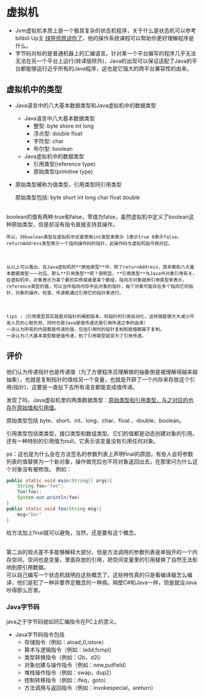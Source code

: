 
# 虚拟机



- Jvm虚拟机本质上是一个极其复杂的状态机程序，关于什么是状态机可以参考bilibili Up主 [绿导师原谅你了](https://space.bilibili.com/202224425?spm_id_from=333.999.0.0)，他的操作系统课程可以帮助你更好理解程序是什么。
- 字节码对标的是普通机器上的汇编语言。针对某一个平台编写的程序几乎无法无法在另一个平台上运行(转译层除外)，Java的出现可以保证适配了Java的平台都能够运行近乎所有的Java程序，这也是它强大的跨平台兼容性的由来。

## 虚拟机中的类型

- Java语言中的八大基本数据类型和Java虚拟机中的数据类型
  - Java语言中八大基本数据类型
    - 整型: byte shore int long
    - 浮点型: double float
    - 字符型: char
    - 布尔型: boolean
  - Java虚拟机中的数据类型
    - 引用类型(reference type)
    - 原始类型(primitive type)
- 原始类型被称为值类型，引用类型同引用类型
  
     原始类型包括: byte short int long char float double
<br>
    boolean的值有两种:true和false，零值为false，虽然虚拟机中定义了boolean这种原始类型，但是却没有指令直接支持其操作。
<br>

    所以，对boolean类型在虚拟机中还是使用int类型来表示 1表示true 0表示false。
    returnAddress类型表示一个指向操作码的指针，此操作码与虚拟机指令相对应。
<br>

    从以上可以看出，在Java虚拟机的**原始类型**中，除了returnAddress，其余都和八大基本数据类型一一对应。那么**引用类型**呢？很明显，**引用类型**与Java中对象引用有关，在虚拟机中，对象表示为某个累的实例或者是某个数组，指向次对象就用引用类型来表示。reference类型的值，可以当作指向内存中此对象的指针，每个对象可能存在多个指向它的指针，对象的操作、检查、传递都通过引用它的指针来进行。
<br>

    tips :（引用类型其实就是对指针的阉割版本，将指针的引用自动化，这样做能够大大减少开发人员的心智负担，同时也是Java是值传递还是引用传递之争的由来）
    一派认为所有的内容都是传递的值，包括引用时的指针复制和赋值都属于复制。
    一派认为八大基本类型都是值传递，到了引用类型就变为了引用传递。

## 评价

他们认为传递指针也是传递值（为了方便程序员理解做的抽象倒是被理解得越来越抽象），也就是复制指针的值给另一个变量，也就是开辟了一个内存来存放这个引用(指针)，这要是一直扯下去所有语言都能变成值传递。

发现了吗，Java虚拟机里的两类数据类型：[原始类型和引用类型，与之对应的也存在原始值和引用值](#虚拟机中的类型)。

原始类型包括 byte、short、int、long、char、float 、double、boolean。

引用类型包括类类型，接口类型和数组类型。它们的值都是动态创建对象的引用。还有一种特别的引用值为null，它表示该变量没有引用任何对象。

ps：这也是为什么会在方法签名的参数列表上声明final的原因，有些人会将参数列表的值替换为一个新对象，操作做完后也不将对象返回出去，在那里问为什么这个对象没有被修改。
例如：

```java
public static void main(String[] args){
    String foo="foo";
    foo(foo);
    System.out.println(foo)
}
public static void foo(String msg){
    msg="bar"
}
```

给方法加上final就可以避免，当然，还是要有这个概念。

<br>  
    第二派的观点差不多能够解释大部分，但是方法调用的参数列表是单独开的一个内存空间，空间也是变量，里面存放的引用，把空间变量里的引用替换了自然无法影响到原引用数据。

<br>
    可以自己编写一个状态机就明白这些概念了，这些特性真的只是看编译器怎么编译，他们是犯了一种非要界定概念的一种病。隔壁C#和Java一样，但是就没Java吵得那么厉害。
<br>

### Java字节码

java之于字节码就如同汇编指令在PC上的意义。

- Java字节码指令包括
  - 存储指令（例如：aload_0,istore）
  - 算术与逻辑指令（例如：ladd,fcmpl）
  - 类型转换指令（例如：i2b，d2i）
  - 对象创建与操作指令（例如：new,putfield）
  - 堆栈操作指令（例如：swap，dup2）
  - 控制转移指令（例如：ifeq，goto）
  - 方法调用与返回指令（例如：invokespecial，areturn）
